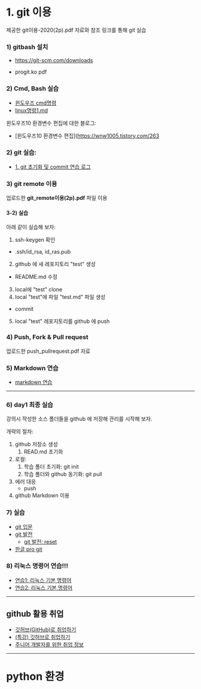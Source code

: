 # 1. git 이용

제공한 git이용-2020(2p).pdf 자료와 참조 링크를 통해 git 실습

### 1) gitbash 설치
   - https://git-scm.com/downloads

 - progit.ko pdf

### 2) Cmd, Bash 실습

 - [윈도우즈 cmd명령](./cmd명령.md)
 - [linux명령1.md](./linux명령1.md)


윈도우즈10 환경변수 편집에 대한 블로그:

 - [윈도우즈10 환경변수 편집](https://wnw1005.tistory.com/263
 

### 2) git 실습:

 - [1. git 초기화 및 commit 연습 로그](./git_log1.md)



### 3) git remote 이용

업로드한 **git_remote이용(2p).pdf** 파일 이용


#### 3-2) 실습

아래 같이 실습해 보자:

1. ssh-keygen 확인
 - .ssh/id_rsa, id_ras.pub

2. github 에 새 레포지토리 "test" 생성
 - README.md 수정

3. local에 "test" clone
4. local "test"에 파일 "test.md" 파일 생성
 - commit
5. local "test" 레포지토리를 github 에 push


### 4) Push, Fork & Pull request

업로드한 push_pullrequest.pdf 자료


### 5) Markdown 연습

- [markdown 연습](./markdown_ex.md)


---

### 6) day1 최종 실습

강의시 작성한 소스 폴더들을 github 에 저장해 관리를 시작해 보자.

개략의 절차:
1. github 저장소 생성
    1. READ.md 초기화
2. 로컬:
    1. 학습 폴더 초기화: git init
    2. 학습 폴더와 github 동기화: git pull
3. 에러 대응
    - push
4. github Markdown 이용


### 7) 실습


 - [git 입문](https://backlog.com/git-tutorial/kr/intro/intro1_1.html)
 - [git 발전](https://backlog.com/git-tutorial/kr/stepup/stepup1_1.html)
    - [git 발전: reset](https://backlog.com/git-tutorial/kr/stepup/stepup7_3.html)
 - [한글 pro git](https://git-scm.com/book/ko/v2)



### 8) 리눅스 명령어 연습!!!

 - [연습1: 리눅스 기본 명령어](https://itholic.github.io/linux-basic-command/)
 - [연습2: 리눅스 기본 명령어](https://jhnyang.tistory.com/13)


---

## github 활용 취업
 
 - [깃허브(GitHub)로 취업하기](https://sujinlee.me/professional-github/)
 - [(특강) 깃허브로 취업하기](https://dataitgirls2.github.io/tutorial/Tutorial_180803_GettingJobGithub.html)
 - [주니어 개발자를 위한 취업 정보](https://github.com/jojoldu/junior-recruit-scheduler)

---


# python 환경
